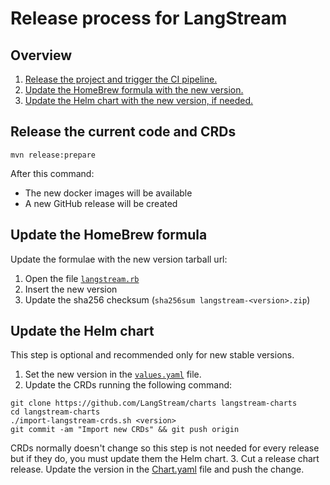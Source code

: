 # Release process for LangStream

## Overview

1. [ Release the project and trigger the CI pipeline.](#release-the-current-code-and-crds)
2. [Update the HomeBrew formula with the new version.](#update-the-homebrew-formula)
3. [Update the Helm chart with the new version, if needed.](#update-the-helm-chart)


## Release the current code and CRDs

```
mvn release:prepare
```

After this command:
- The new docker images will be available
- A new GitHub release will be created

## Update the HomeBrew formula

Update the formulae with the new version tarball url:
1. Open the file [`langstream.rb`](https://github.com/LangStream/homebrew-langstream/blob/main/langstream.rb)
2. Insert the new version
3. Update the sha256 checksum (`sha256sum langstream-<version>.zip`)

## Update the Helm chart

This step is optional and recommended only for new stable versions. 
1. Set the new version in the [`values.yaml`](https://github.com/LangStream/charts/blob/main/charts/langstream/values.yaml) file.
2. Update the CRDs running the following command:
```
git clone https://github.com/LangStream/charts langstream-charts
cd langstream-charts
./import-langstream-crds.sh <version>
git commit -am "Import new CRDs" && git push origin
```
CRDs normally doesn't change so this step is not needed for every release but if they do, you must update them the Helm chart.
3. Cut a release chart release. Update the version in the [Chart.yaml](https://github.com/LangStream/charts/blob/main/charts/langstream/Chart.yaml) file and push the change. 
